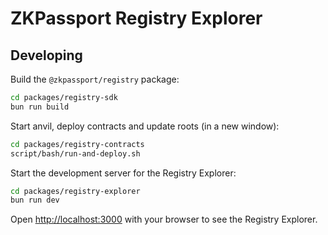 # ZKPassport Registry Explorer

## Developing

Build the `@zkpassport/registry` package:

```bash
cd packages/registry-sdk
bun run build
```

Start anvil, deploy contracts and update roots (in a new window):

```bash
cd packages/registry-contracts
script/bash/run-and-deploy.sh
```

Start the development server for the Registry Explorer:

```bash
cd packages/registry-explorer
bun run dev
```

Open [http://localhost:3000](http://localhost:3000) with your browser to see the Registry Explorer.
